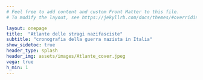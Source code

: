 ```yaml
---
# Feel free to add content and custom Front Matter to this file.
# To modify the layout, see https://jekyllrb.com/docs/themes/#overriding-theme-defaults

layout: onepage
title:  "Atlante delle stragi nazifasciste"
subtitle: "cronografia della guerra nazista in Italia"
show_sidetoc: true
header_type: splash
header_img: assets/images/Atlante_cover.jpeg
vega: true
h_min: 1
---
```

